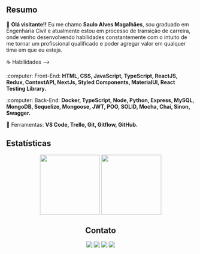 <h2> Resumo </h2>
<p align="left"> 
 🖖 <strong>Olá visitante!!</strong> Eu me chamo <strong>Saulo Alves Magalhães</strong>, sou graduado em Engenharia Civil e atualmente estou em processo de transição de carreira, onde venho desenvolvendo habilidades constantemente com o intuito de me tornar um profissional qualificado e poder agregar valor em qualquer time em que eu esteja.
</p>

<p align="left">
 ☕ Habilidades --> 
</p>

<p align="left">
:computer: Front-End: 
 <strong>HTML, CSS, JavaScript, TypeScript, ReactJS, Redux, ContextAPI, NextJs, Styled Components, MaterialUI, React Testing Library.</strong>
</p>

<p align="left">
 :computer: Back-End: 
 <strong>Docker, TypeScript, Node, Python, Express, MySQL, MongoDB, Sequelize, Mongoose, JWT, POO, SOLID, Mocha, Chai, Sinon, Swagger.</strong>
</p>

<p align="left">
  💼 Ferramentas: <strong>VS Code, Trello, Git, Gitflow, GitHub.</strong>
</p>

<h2 align="left">Estatísticas</h3>
<div style:"display: inline_block" align="center">
  <img align="center" height="160em" src="https://github-readme-stats.vercel.app/api?username=saulomagalhaes&show_icons=true&theme=radical" />
  <img align="center" height="160em" src="https://github-readme-stats.vercel.app/api/top-langs/?username=saulomagalhaes&layout=compact&theme=radical" />
</div>
<div>
<h2 align="center">Contato</h3>
</div>
<div align="center">
  <a href="https://www.instagram.com/saulo_magalhaes1/" target="_blank"><img src="https://img.shields.io/badge/Instagram-E4405F?style=for-the-badge&logo=instagram&logoColor=white" target="_blank"></a>
  <a href="https://www.linkedin.com/in/sauloam" target="_blank"><img src="https://img.shields.io/badge/LinkedIn-0077B5?style=for-the-badge&logo=linkedin&logoColor=white" target="_blank"></a>
  <a href="https://github.com/saulomagalhaes" target="_blank"><img src="https://img.shields.io/badge/GitHub-100000?style=for-the-badge&logo=github&logoColor=white" target="_blank"></a>
 <a href="mailto:saulo.magalhaes@outlook.com.br" target="_blank"><img src="https://img.shields.io/badge/Microsoft_Outlook-0078D4?style=for-the-badge&logo=microsoft-outlook&logoColor=white"></a>
</div>
